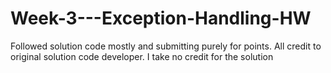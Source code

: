# Week-3---Exception-Handling-HW

Followed solution code mostly and submitting purely for points. All credit to original solution code developer. I take no credit for the solution
